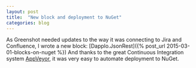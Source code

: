 ```yaml
---
layout: post
title:  "New block and deployment to NuGet"
categories: blog
---
```


As Greenshot needed updates to the way it was connecting to Jira and Confluence, I wrote a new block: [Dapplo.JsonRest]({% post_url 2015-03-01-blocks-on-nuget %})
And thanks to the great Continuous Integration system [AppVeyor](http://www.appveyor.com/), it was very easy to automate deployment to NuGet.
